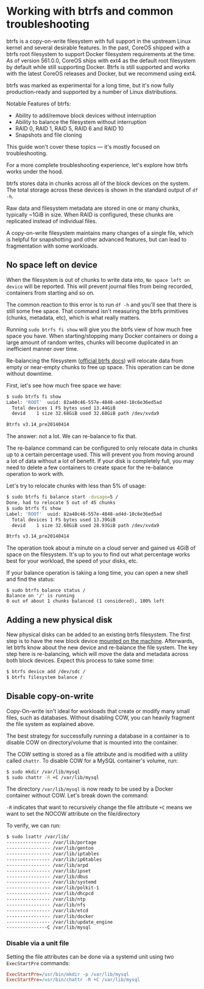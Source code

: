 # Working with btrfs and common troubleshooting

btrfs is a copy-on-write filesystem with full support in the upstream Linux kernel and several desirable features. In the past, CoreOS shipped with a btrfs root filesystem to support Docker filesystem requirements at the time. As of version 561.0.0, CoreOS ships with ext4 as the default root filesystem by default while still supporting Docker. Btrfs is still supported and works with the latest CoreOS releases and Docker, but we recommend using ext4.

btrfs was marked as experimental for a long time, but it's now fully production-ready and supported by a number of Linux distributions.

Notable Features of btrfs:

 - Ability to add/remove block devices without interruption
 - Ability to balance the filesystem without interruption
 - RAID 0, RAID 1, RAID 5, RAID 6 and RAID 10
 - Snapshots and file cloning

This guide won't cover these topics &mdash; it's mostly focused on troubleshooting.

For a more complete troubleshooting experience, let's explore how btrfs works under the hood.

btrfs stores data in chunks across all of the block devices on the system. The total storage across these devices is shown in the standard output of `df -h`.

Raw data and filesystem metadata are stored in one or many chunks, typically ~1GiB in size. When RAID is configured, these chunks are replicated instead of individual files.

A copy-on-write filesystem maintains many changes of a single file, which is helpful for snapshotting and other advanced features, but can lead to fragmentation with some workloads.

## No space left on device

When the filesystem is out of chunks to write data into, `No space left on device` will be reported. This will prevent journal files from being recorded, containers from starting and so on.

The common reaction to this error is to run `df -h` and you'll see that there is still some free space. That command isn't measuring the btrfs primitives (chunks, metadata, etc), which is what really matters.

Running `sudo btrfs fi show` will give you the btrfs view of how much free space you have. When starting/stopping many Docker containers or doing a large amount of random writes, chunks will become duplicated in an inefficient manner over time.

Re-balancing the filesystem ([official btrfs docs](https://btrfs.wiki.kernel.org/index.php/Balance_Filters)) will relocate data from empty or near-empty chunks to free up space. This operation can be done without downtime.

First, let's see how much free space we have:

```sh
$ sudo btrfs fi show
Label: 'ROOT'  uuid: 82a40c46-557e-4848-ad4d-10c6e36ed5ad
  Total devices 1 FS bytes used 13.44GiB
  devid    1 size 32.68GiB used 32.68GiB path /dev/xvda9

Btrfs v3.14_pre20140414
```

The answer: not a lot. We can re-balance to fix that.

The re-balance command can be configured to only relocate data in chunks up to a certain percentage used. This will prevent you from moving around a lot of data without a lot of benefit. If your disk is completely full, you may need to delete a few containers to create space for the re-balance operation to work with.

Let's try to relocate chunks with less than 5% of usage:

```sh
$ sudo btrfs fi balance start -dusage=5 /
Done, had to relocate 5 out of 45 chunks
$ sudo btrfs fi show
Label: 'ROOT'  uuid: 82a40c46-557e-4848-ad4d-10c6e36ed5ad
  Total devices 1 FS bytes used 13.39GiB
  devid    1 size 32.68GiB used 28.93GiB path /dev/xvda9

Btrfs v3.14_pre20140414
```

The operation took about a minute on a cloud server and gained us 4GiB of space on the filesystem. It's up to you to find out what percentage works best for your workload, the speed of your disks, etc.

If your balance operation is taking a long time, you can open a new shell and find the status:

```
$ sudo btrfs balance status /
Balance on '/' is running
0 out of about 1 chunks balanced (1 considered), 100% left
```

## Adding a new physical disk

New physical disks can be added to an existing btrfs filesystem. The first step is to have the new block device [mounted on the machine]({{site.baseurl}}/docs/cluster-management/setup/mounting-storage/). Afterwards, let btrfs know about the new device and re-balance the file system. The key step here is re-balancing, which will move the data and metadata across both block devices. Expect this process to take some time:

```sh
$ btrfs device add /dev/sdc /
$ btrfs filesystem balance /
```

## Disable copy-on-write

Copy-On-write isn't ideal for workloads that create or modify many small files, such as databases. Without disabling COW, you can heavily fragment the file system as explained above.

The best strategy for successfully running a database in a container is to disable COW on directory/volume that is mounted into the container.

The COW setting is stored as a file attribute and is modified with a utility called `chattr`. To disable COW for a MySQL container's volume, run:

```sh
$ sudo mkdir /var/lib/mysql
$ sudo chattr -R +C /var/lib/mysql
```

The directory `/var/lib/mysql` is now ready to be used by a Docker container without COW. Let's break down the command:

`-R` indicates that want to recursively change the file attribute
`+C` means we want to set the NOCOW attribute on the file/directory

To verify, we can run:

```sh
$ sudo lsattr /var/lib/
---------------- /var/lib/portage
---------------- /var/lib/gentoo
---------------- /var/lib/iptables
---------------- /var/lib/ip6tables
---------------- /var/lib/arpd
---------------- /var/lib/ipset
---------------- /var/lib/dbus
---------------- /var/lib/systemd
---------------- /var/lib/polkit-1
---------------- /var/lib/dhcpcd
---------------- /var/lib/ntp
---------------- /var/lib/nfs
---------------- /var/lib/etcd
---------------- /var/lib/docker
---------------- /var/lib/update_engine
---------------C /var/lib/mysql
```

### Disable via a unit file

Setting the file attributes can be done via a systemd unit using two `ExecStartPre` commands:

```ini
ExecStartPre=/usr/bin/mkdir -p /var/lib/mysql
ExecStartPre=/usr/bin/chattr -R +C /var/lib/mysql
```

